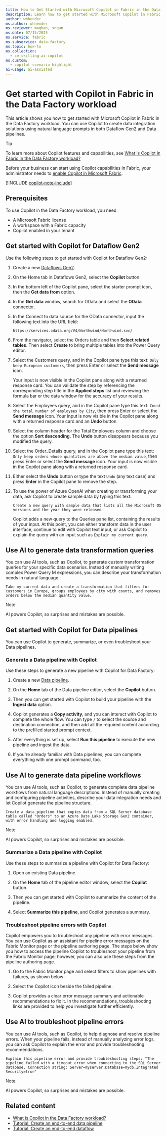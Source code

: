 ```yaml
---
title: How to Get Started with Microsoft Copilot in Fabric in the Data Factory Workload
description: Learn how to get started with Microsoft Copilot in Fabric in the Data Factory workload to use natural language for creating data integration solutions.
author: whhender
ms.author: whhender
ms.reviewer: maghan, sngun
ms.date: 07/15/2025
ms.service: fabric
ms.subservice: data-factory
ms.topic: how-to
ms.collection:
  - ce-skilling-ai-copilot
ms.custom:
  - copilot-scenario-highlight
ai-usage: ai-assisted
---
```


# Get started with Copilot in Fabric in the Data Factory workload

This article shows you how to get started with Microsoft Copilot in Fabric in the Data Factory workload. You can use Copilot to create data integration solutions using natural language prompts in both Dataflow Gen2 and Data pipelines.

> [!TIP]  
> To learn more about Copilot features and capabilities, see [What is Copilot in Fabric in the Data Factory workload?](copilot-fabric-data-factory.md)

Before your business can start using Copilot capabilities in Fabric, your administrator needs to [enable Copilot in Microsoft Fabric](../fundamentals/copilot-fabric-overview.md#enable-copilot).

[!INCLUDE [copilot-note-include](../includes/copilot-note-include.md)]

## Prerequisites

To use Copilot in the Data Factory workload, you need:

- A Microsoft Fabric license
- A workspace with a Fabric capacity
- Copilot enabled in your tenant

## Get started with Copilot for Dataflow Gen2

Use the following steps to get started with Copilot for Dataflow Gen2:

1. Create a new [Dataflows Gen2](../data-factory/tutorial-end-to-end-dataflow.md).

1. On the Home tab in Dataflows Gen2, select the **Copilot** button.

1. In the bottom left of the Copilot pane, select the starter prompt icon, then the **Get data from** option.

1. In the **Get data** window, search for OData and select the **OData** connector.

1. In the Connect to data source for the OData connector, input the following text into the URL field:

   ```http
   https://services.odata.org/V4/Northwind/Northwind.svc/
   ```

1. From the navigator, select the Orders table and then **Select related tables**. Then select **Create** to bring multiple tables into the Power Query editor.

1. Select the Customers query, and in the Copilot pane type this text: `Only keep European customers`, then press Enter or select the **Send message** icon.

   Your input is now visible in the Copilot pane along with a returned response card. You can validate the step by referencing the corresponding step title in the **Applied steps** list and reviewing the formula bar or the data window for the accuracy of your results.

1. Select the Employees query, and in the Copilot pane type this text: `Count the total number of employees by City`, then press Enter or select the **Send message** icon. Your input is now visible in the Copilot pane along with a returned response card and an **Undo** button.

1. Select the column header for the Total Employees column and choose the option **Sort descending**. The **Undo** button disappears because you modified the query.

1. Select the Order_Details query, and in the Copilot pane type this text: `Only keep orders whose quantities are above the median value`, then press Enter or select the **Send message** icon. Your input is now visible in the Copilot pane along with a returned response card.

1. Either select the **Undo** button or type the text `Undo` (any text case) and press **Enter** in the Copilot pane to remove the step.

1. To use the power of Azure OpenAI when creating or transforming your data, ask Copilot to create sample data by typing this text:

   `Create a new query with sample data that lists all the Microsoft OS versions and the year they were released`

   Copilot adds a new query to the Queries pane list, containing the results of your input. At this point, you can either transform data in the user interface, continue to edit with Copilot text input, or ask Copilot to explain the query with an input such as `Explain my current query`.

## Use AI to generate data transformation queries

You can use AI tools, such as Copilot, to generate custom transformation queries for your specific data scenarios. Instead of manually writing complex Power Query M expressions, you can describe your transformation needs in natural language.

```copilot-prompt
Take my current data and create a transformation that filters for customers in Europe, groups employees by city with counts, and removes orders below the median quantity value.
```

> [!NOTE]
> AI powers Copilot, so surprises and mistakes are possible.

## Get started with Copilot for Data pipelines

You can use Copilot to generate, summarize, or even troubleshoot your Data pipelines.

### Generate a Data pipeline with Copilot

Use these steps to generate a new pipeline with Copilot for Data Factory:

1. Create a new [Data pipeline](../data-factory/tutorial-end-to-end-pipeline.md).
1. On the **Home** tab of the Data pipeline editor, select the **Copilot** button.

1. Then you can get started with Copilot to build your pipeline with the **Ingest data** option.

1. Copilot generates a **Copy activity**, and you can interact with Copilot to complete the whole flow. You can type `/` to select the source and destination connection, and then add all the required content according to the prefilled started prompt context.

1. After everything is set up, select **Run this pipeline** to execute the new pipeline and ingest the data.

1. If you're already familiar with Data pipelines, you can complete everything with one prompt command, too.

## Use AI to generate data pipeline workflows

You can use AI tools, such as Copilot, to generate complete data pipeline workflows from natural language descriptions. Instead of manually creating and configuring pipeline activities, describe your data integration needs and let Copilot generate the pipeline structure.

```copilot-prompt
Create a data pipeline that copies data from a SQL Server database table called "Orders" to an Azure Data Lake Storage Gen2 container, with error handling and logging enabled.
```

> [!NOTE]
> AI powers Copilot, so surprises and mistakes are possible.

### Summarize a Data pipeline with Copilot

Use these steps to summarize a pipeline with Copilot for Data Factory:

1. Open an existing Data pipeline.

1. On the **Home** tab of the pipeline editor window, select the **Copilot** button.

1. Then you can get started with Copilot to summarize the content of the pipeline.

1. Select **Summarize this pipeline**, and Copilot generates a summary.

### Troubleshoot pipeline errors with Copilot

Copilot empowers you to troubleshoot any pipeline with error messages. You can use Copilot as an assistant for pipeline error messages on the Fabric Monitor page or the pipeline authoring page. The steps below show you how to access the pipeline Copilot to troubleshoot your pipeline from the Fabric Monitor page; however, you can also use these steps from the pipeline authoring page.

1. Go to the Fabric Monitor page and select filters to show pipelines with failures, as shown below:

1. Select the Copilot icon beside the failed pipeline.

1. Copilot provides a clear error message summary and actionable recommendations to fix it. In the recommendations, troubleshooting links are provided to help you investigate further efficiently.

## Use AI to troubleshoot pipeline errors

You can use AI tools, such as Copilot, to help diagnose and resolve pipeline errors. When your pipeline fails, instead of manually analyzing error logs, you can ask Copilot to explain the error and provide troubleshooting recommendations.

```copilot-prompt
Explain this pipeline error and provide troubleshooting steps: "The pipeline failed with a timeout error when connecting to the SQL Server database. Connection string: Server=myserver;Database=mydb;Integrated Security=true"
```

> [!NOTE]
> AI powers Copilot, so surprises and mistakes are possible.

## Related content

- [What is Copilot in the Data Factory workload?](copilot-fabric-data-factory.md)
- [Tutorial: Create an end-to-end data pipeline](../data-factory/tutorial-end-to-end-pipeline.md)
- [Tutorial: Create an end-to-end dataflow](../data-factory/tutorial-end-to-end-dataflow.md)
